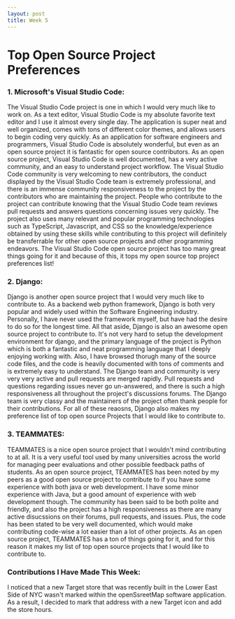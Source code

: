 ```yaml
---
layout: post
title: Week 5
---
```


# Top Open Source Project Preferences

### 1. Microsoft's Visual Studio Code:
The Visual Studio Code project is one in which I would very much like to work on. As a text editor, Visual Studio Code is my absolute favorite text editor and I use it almost every single day. The application is super neat and well organized, comes with tons of different color themes, and allows users to begin coding very quickly. As an application for software engineers and programmers, Visual Studio Code is absolutely wonderful, but even as an open source project it is fantastic for open source contributors. As an open source project, Visual Studio Code is well documented, has a very active community, and an easy to understand project workflow. The Visual Studio Code community is very welcoming to new contributors, the conduct displayed by the Visual Studio Code team is extremely professional, and there is an immense community responsiveness to the project by the contributors who are maintaining the project. People who contribute to the project can contribute knowing that the Visual Studio Code team reviews pull requests and answers questions concerning issues very quickly. The project also uses many relevant and popular programming technologies such as TypeScript, Javascript, and CSS so the knowledge/experience obtained by using these skills while contributing to this project will definitely be transferrable for other open source projects and other programming endeavors. The Visual Studio Code open source project has too many great things going for it and because of this, it tops my open source top project preferences list!


### 2. Django:
Django is another open source project that I would very much like to contribute to. As a backend web python framework, Django is both very popular and widely used within the Software Engineering industry. Personally, I have never used the framework myself, but have had the desire to do so for the longest time. All that aside, Django is also an awesome open source project to contribute to. It's not very hard to setup the development environment for django, and the primary language of the project is Python which is both a fantastic and neat programming language that I deeply enjoying working with. Also, I have browsed thorugh many of the source code files, and the code is heavily documented with tons of comments and is extremely easy to understand. The Django team and community is very very very active and pull requests are merged rapidly. Pull requests and questions regarding issues never go un-answered, and there is such a high responsiveness all throughout the project's discussions forums. The Django team is very classy and the maintainers of the project often thank people for their contributions. For all of these reaosns, Django also makes my preference list of top open source Projects that I would like to contribute to.

### 3. TEAMMATES:
TEAMMATES is a nice open source project that I wouldn't mind contributing to at all. It is a very useful tool used by many universities across the world for managing peer evaluations and other possible feedback paths of students. As an open source project, TEAMMATES has been noted by my peers as a good open source project to contribute to if you have some experience with both java or web development. I have some minor experience with Java, but a good amount of experience with web development though. The community has been said to be both polite and friendly, and also the project has a high responsiveness as there are many active disucssions on their forums, pull requests, and issues. Plus, the code has been stated to be very well documented, which would make contributing code-wise a lot easier than a lot of other projects. As an open source project, TEAMMATES has a ton of things going for it, and for this reason it makes my list of top open source projects that I would like to contribute to.

### Contributions I Have Made This Week:
I noticed that a new Target store that was recently built in the Lower East Side of NYC wasn't marked within the openSsreetMap software application. As a result, I decided to mark that address with a new Target icon and add the store hours.
